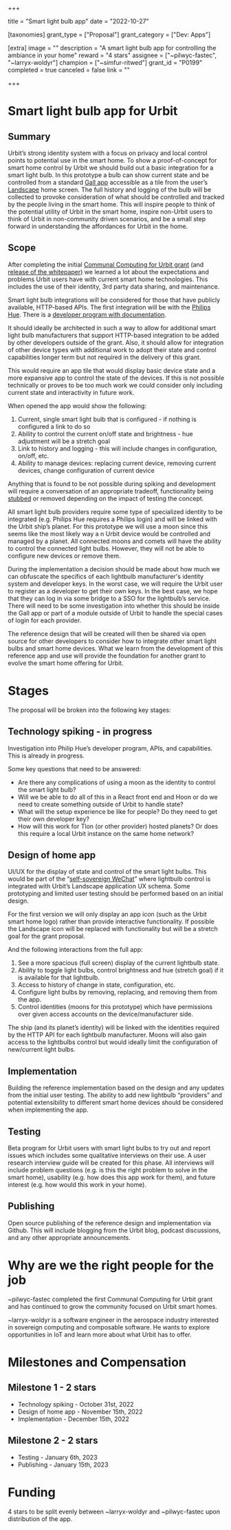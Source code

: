 +++

title = "Smart light bulb app"
date = "2022-10-27"

[taxonomies]
grant_type = ["Proposal"]
grant_category = ["Dev: Apps"]

[extra]
image = ""
description = "A smart light bulb app for controlling the ambiance in your home"
reward = "4 stars"
assignee = ["~pilwyc-fastec", "~larryx-woldyr"]
champion = ["~simfur-ritwed"]
grant_id = "P0199"
completed = true
canceled = false
link = ""

+++

# Smart light bulb app for Urbit

## Summary 
Urbit’s strong identity system with a focus on privacy and local control points to potential use in the smart home. To show a proof-of-concept for smart home control by Urbit we should build out a basic integration for a smart light bulb. In this prototype a bulb can show current state and be controlled from a standard [Gall app](https://urbit.org/docs/arvo/gall/gall) accessible as a tile from the user’s [Landscape](https://urbit.org/blog/landscape-a-portrait) home screen. The full history and logging of the bulb will be collected to provoke consideration of what should be controlled and tracked by the people living in the smart home. This will inspire people to think of the potential utility of Urbit in the smart home, inspire non-Urbit users to think of Urbit in non-community driven scenarios, and be a small step forward in understanding the affordances for Urbit in the home.

## Scope
After completing the initial [Communal Computing for Urbit grant](https://urbit.org/grants/communal-computing) (and [release of the whitepaper](https://pilwyc-fastec-public.s3.us-west-2.amazonaws.com/Communal-Computing-for-Urbit-whitepaper.pdf)) we learned a lot about the expectations and problems Urbit users have with current smart home technologies. This includes the use of their identity, 3rd party data sharing, and maintenance.

Smart light bulb integrations will be considered for those that have publicly available, HTTP-based APIs. The first integration will be with the [Philips Hue](https://developers.meethue.com/develop/hue-api-v2/getting-started/). There is a [developer program with documentation](https://developers.meethue.com/develop/get-started-2/).

It should ideally be architected in such a way to allow for additional smart light bulb manufacturers that support HTTP-based integration to be added by other developers outside of the grant. Also, it should allow for integration of other device types with additional work to adopt their state and control capabilities longer term but not required in the delivery of this grant.

This would require an app tile that would display basic device state and a more expansive app to control the state of the devices. If this is not possible technically or proves to be too much work we could consider only including current state and interactivity in future work.

When opened the app would show the following:

1. Current, single smart light bulb that is configured - if nothing is configured a link to do so
2. Ability to control the current on/off state and brightness - hue adjustment will be a stretch goal
3. Link to history and logging - this will include changes in configuration, on/off, etc. 
4. Ability to manage devices: replacing current device, removing current devices, change configuration of current device

Anything that is found to be not possible during spiking and development will require a conversation of an appropriate tradeoff, functionality being [stubbed](https://en.wikipedia.org/wiki/Method_stub) or removed depending on the impact of testing the concept.

All smart light bulb providers require some type of specialized identity to be integrated (e.g. Philips Hue requires a Philips login) and will be linked with the Urbit ship’s planet. For this prototype we will use a moon since this seems like the most likely way a n Urbit device would be controlled and managed by a planet. All connected moons and comets will have the ability to control the connected light bulbs. However, they will not be able to configure new devices or remove them.

During the implementation a decision should be made about how much we can obfuscate the specifics of each lightbulb manufacturer's identity system and developer keys. In the worst case, we will require the Urbit user to register as a developer to get their own keys. In the best case, we hope that they can log in via some bridge to a SSO for the lightbulb’s service. There will need to be some investigation into whether this should be inside the Gall app or part of a module outside of Urbit to handle the special cases of login for each provider. 

The reference design that will be created will then be shared via open source for other developers to consider how to integrate other smart light bulbs and smart home devices. What we learn from the development of this reference app and use will provide the foundation for another grant to evolve the smart home offering for Urbit.

# Stages
The proposal will be broken into the following key stages:

## Technology spiking - in progress
Investigation into Philip Hue’s developer program, APIs, and capabilities. This is already in progress.

Some key questions that need to be answered:

* Are there any complications of using a moon as the identity to control the smart light bulb?
* Will we be able to do all of this in a React front end and Hoon or do we need to create something outside of Urbit to handle state?
* What will the setup experience be like for people? Do they need to get their own developer key?
* How will this work for Tlon (or other provider) hosted planets? Or does this require a local Urbit instance on the same home network?

## Design of home app
UI/UX for the display of state and control of the smart light bulbs. This would be part of the “[self-sovereign WeChat](https://messari.io/article/look-to-the-stars-navigating-the-urbit?referrer=author:mihai-grigore#:~:text=Imagine%20an%20extensible,existing%20computing%20platforms.)” where lightbulb control is integrated with Urbit’s Landscape application UX schema. Some prototyping and limited user testing should be performed based on an initial design.

For the first version we will only display an app icon (such as the Urbit smart home logo) rather than provide interactive functionality. If possible the Landscape icon will be replaced with functionality but will be a stretch goal for the grant proposal.

And the following interactions from the full app:

1. See a more spacious (full screen) display of the current lightbulb state.
2. Ability to toggle light bulbs, control brightness and hue (stretch goal) if it is available for that lightbulb.
3. Access to history of change in state, configuration, etc. 
4. Configure light bulbs by removing, replacing, and removing them from the app.
5. Control identities (moons for this prototype) which have permissions over given access accounts on the device/manufacturer side.

The ship (and its planet’s identity) will be linked with the identities required by the HTTP API for each lightbulb manufacturer. Moons will also gain access to the lightbulbs control but would ideally limit the configuration of new/current light bulbs. 

## Implementation
Building the reference implementation based on the design and any updates from the initial user testing. The ability to add new lightbulb “providers” and potential extensibility to different smart home devices should be considered when implementing the app.

## Testing
Beta program for Urbit users with smart light bulbs to try out and report issues which includes some qualitative interviews on their use. A user research interview guide will be created for this phase. All interviews will include problem questions (e.g. is this the right problem to solve in the smart home), usability (e.g. how does this app work for them), and future interest (e.g. how would this work in your home). 

## Publishing
Open source publishing of the reference design and implementation via Github. This will include blogging from the Urbit blog, podcast discussions, and any other appropriate announcements.

# Why are we the right people for the job
~pilwyc-fastec completed the first Communal Computing for Urbit grant and has continued to grow the community focused on Urbit smart homes.

~larryx-woldyr is a software engineer in the aerospace industry interested in sovereign computing and composable software.  He wants to explore opportunities in IoT and learn more about what Urbit has to offer.

# Milestones and Compensation
## Milestone 1 - 2 stars
* Technology spiking - October 31st, 2022
* Design of home app - November 15th, 2022
* Implementation - December 15th, 2022
## Milestone 2 - 2 stars
* Testing - January 6th, 2023
* Publishing - January 15th, 2023

# Funding
4 stars to be split evenly between ~larryx-woldyr and ~pilwyc-fastec upon distribution of the app.
